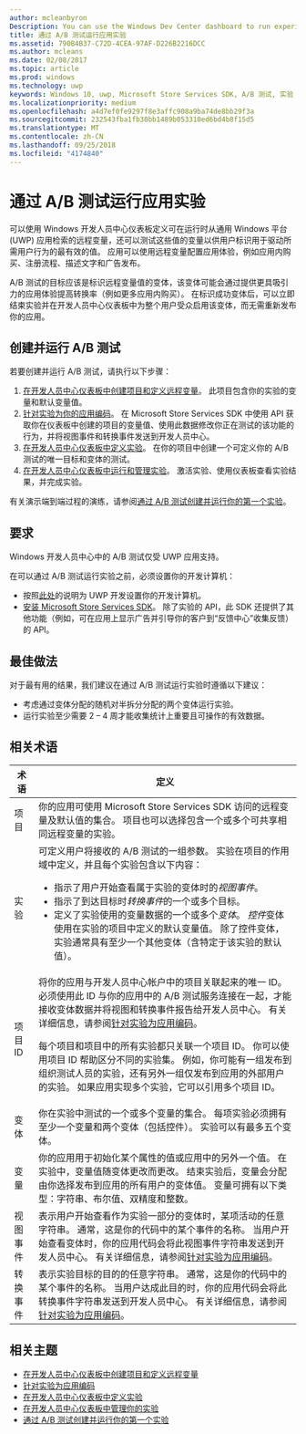 ```yaml
---
author: mcleanbyron
Description: You can use the Windows Dev Center dashboard to run experiments for your Universal Windows Platform (UWP) apps with A/B testing.
title: 通过 A/B 测试运行应用实验
ms.assetid: 790B4B37-C72D-4CEA-97AF-D226B2216DCC
ms.author: mcleans
ms.date: 02/08/2017
ms.topic: article
ms.prod: windows
ms.technology: uwp
keywords: Windows 10, uwp, Microsoft Store Services SDK, A/B 测试, 实验
ms.localizationpriority: medium
ms.openlocfilehash: a4d7ef0fe9297f8e3affc908a9ba74de8bb29f3a
ms.sourcegitcommit: 232543fba1fb30bb1489b053310ed6bd4b8f15d5
ms.translationtype: MT
ms.contentlocale: zh-CN
ms.lasthandoff: 09/25/2018
ms.locfileid: "4174840"
---
```

# <a name="run-app-experiments-with-ab-testing"></a>通过 A/B 测试运行应用实验

可以使用 Windows 开发人员中心仪表板定义可在运行时从通用 Windows 平台 (UWP) 应用检索的远程变量，还可以测试这些值的变量以供用户标识用于驱动所需用户行为的最有效的值。 应用可以使用远程变量配置应用体验，例如应用内购买、注册流程、描述文字和广告发布。

A/B 测试的目标应该是标识远程变量值的变体，该变体可能会通过提供更具吸引力的应用体验提高转换率（例如更多应用内购买）。 在标识成功变体后，可以立即结束实验并在开发人员中心仪表板中为整个用户受众启用该变体，而无需重新发布你的应用。

## <a name="create-and-run-an-ab-test"></a>创建并运行 A/B 测试

若要创建并运行 A/B 测试，请执行以下步骤：

1. [在开发人员中心仪表板中创建项目和定义远程变量](create-a-project-and-define-remote-variables-in-the-dev-center-dashboard.md)。 此项目包含你的实验的变量和默认变量值。  
2. [针对实验为你的应用编码](code-your-experiment-in-your-app.md)。 在 Microsoft Store Services SDK 中使用 API 获取你在仪表板中创建的项目的变量值、使用此数据修改你正在测试的该功能的行为，并将视图事件和转换事件发送到开发人员中心。
3. [在开发人员中心仪表板中定义实验](define-your-experiment-in-the-dev-center-dashboard.md)。 在你的项目中创建一个可定义你的 A/B 测试的唯一目标和变体的测试。
4. [在开发人员中心仪表板中运行和管理实验](manage-your-experiment.md)。 激活实验、使用仪表板查看实验结果，并完成实验。

有关演示端到端过程的演练，请参阅[通过 A/B 测试创建并运行你的第一个实验](create-and-run-your-first-experiment-with-a-b-testing.md)。

## <a name="requirements"></a>要求

Windows 开发人员中心中的 A/B 测试仅受 UWP 应用支持。

在可以通过 A/B 测试运行实验之前，必须设置你的开发计算机：

* 按照[此处](../get-started/get-set-up.md)的说明为 UWP 开发设置你的开发计算机。
* [安装 Microsoft Store Services SDK](microsoft-store-services-sdk.md#install-the-sdk)。 除了实验的 API，此 SDK 还提供了其他功能（例如，可在应用上显示广告并引导你的客户到“反馈中心”收集反馈）的 API。

## <a name="best-practices"></a>最佳做法

对于最有用的结果，我们建议在通过 A/B 测试运行实验时遵循以下建议：

* 考虑通过变体分配的随机对半拆分分配的两个变体运行实验。
* 运行实验至少需要 2 – 4 周才能收集统计上重要且可操作的有效数据。

<span id="terms" />

## <a name="related-terms"></a>相关术语

|  术语  |  定义  |
|--------|--------------|
| 项目    |   你的应用可使用 Microsoft Store Services SDK 访问的远程变量及默认值的集合。 项目也可以选择包含一个或多个可共享相同远程变量的实验。  |
| 实验    |   可定义用户将接收的 A/B 测试的一组参数。 实验在项目的作用域中定义，并且每个实验包含以下内容： <p></p><ul><li>指示了用户开始查看属于实验的变体时的*视图事件*。</li><li>指示了到达目标时*转换事件*的一个或多个目标。</li><li>定义了实验使用的变量数据的一个或多个*变体*。 *控件*变体使用在实验的项目中定义的默认变量值。 除了控件变体，实验通常具有至少一个其他变体（含特定于该实验的默认值）。 </li></ul>          |
| 项目 ID    |   将你的应用与开发人员中心帐户中的项目关联起来的唯一 ID。 必须使用此 ID 与你的应用中的 A/B 测试服务连接在一起，才能接收变体数据并将视图和转换事件报告给开发人员中心。 有关详细信息，请参阅[针对实验为应用编码](code-your-experiment-in-your-app.md)。<p></p><p>每个项目和项目中的所有实验都只关联一个项目 ID。 你可以使用项目 ID 帮助区分不同的实验集。 例如，你可能有一组发布到组织测试人员的实验，还有另外一组仅发布到应用的外部用户的实验。  如果应用实现多个实验，它可以引用多个项目 ID。</p>         |
| 变体    |   你在实验中测试的一个或多个变量的集合。 每项实验必须拥有至少一个变量和两个变体（包括控件）。 实验可以有最多五个变体。           |
| 变量    |  你的应用用于初始化某个属性的值或应用中的另外一个值。 在实验中，变量值随变体更改而更改。 结束实验后，变量会分配由你选择发布到应用的所有用户的变体值。 变量可拥有以下类型：字符串、布尔值、双精度和整数。
| 视图事件    |  表示用户开始查看作为实验一部分的变体时，某项活动的任意字符串。 通常，这是你的代码中的某个事件的名称。 当用户开始查看变体时，你的应用代码会将此视图事件字符串发送到开发人员中心。 有关详细信息，请参阅[针对实验为应用编码](code-your-experiment-in-your-app.md)。
| 转换事件    |  表示实验目标的目的的任意字符串。 通常，这是你的代码中的某个事件的名称。 当用户达成此目的时，你的应用代码会将此转换事件字符串发送到开发人员中心。 有关详细信息，请参阅[针对实验为应用编码](code-your-experiment-in-your-app.md)。  

## <a name="related-topics"></a>相关主题

* [在开发人员中心仪表板中创建项目和定义远程变量](create-a-project-and-define-remote-variables-in-the-dev-center-dashboard.md)
* [针对实验为应用编码](code-your-experiment-in-your-app.md)
* [在开发人员中心仪表板中定义实验](define-your-experiment-in-the-dev-center-dashboard.md)
* [在开发人员中心仪表板中管理你的实验](manage-your-experiment.md)
* [通过 A/B 测试创建并运行你的第一个实验](create-and-run-your-first-experiment-with-a-b-testing.md)
